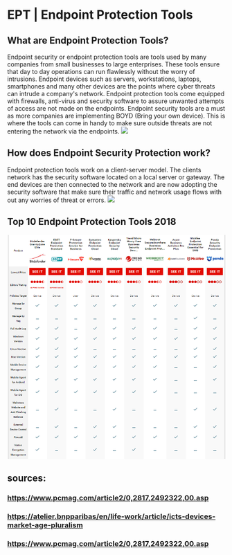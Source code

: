 <!--headings-->
# EPT | Endpoint Protection Tools
## What are Endpoint Protection Tools?
Endpoint security or endpoint protection tools are tools used by many companies from small businesses to large enterprises. These tools ensure that day to day operations can run flawlessly without the worry of intrusions. Endpoint devices such as servers, workstations, laptops, smartphones and many other devices are the points where cyber threats can intrude a company's network. Endpoint protection tools come equipped with firewalls, anti-virus and security software to assure unwanted attempts of access are not made on the endpoints. 
Endpoint security tools are a must as more companies are implementing BOYD (Bring your own device). This is where the tools can come in handy to make sure outside threats are not entering the network via the endpoints. 
 ![](https://c-7npsfqifvt34x24bttfutx2eqdnbhx2edpn.g00.pcmag.com/g00/3_c-7x78x78x78.qdnbh.dpn_/c-7NPSFQIFVT34x24iuuqtx3ax2fx2fbttfut.qdnbh.dpnx2fnfejbx2fjnbhftx2f677001-uif-cftu-iptufe-foeqpjou-qspufdujpo-boe-tfdvsjuz-tpgux78bsf.kqhx3fuivncx3dzx26x78jeuix3d921x26ifjhiux3d567x26j21d.nbslx3djnbhf_$/$/$/$)
## How does Endpoint Security Protection work?
Endpoint protection tools work on a client-server model. The clients network has the security software located on a local server or gateway. The end devices are then connected to the network and are now adopting the security software that make sure their traffic and network usage flows with out any worries of threat or errors. 
 ![](https://cdn.atelier.bnpparibas/media/cache/archive/uploads/image/430653_atelier-marche-mondial-devices.jpg)


## Top 10 Endpoint Protection Tools 2018
 
![](Capture.png)
## sources:
### https://www.pcmag.com/article2/0,2817,2492322,00.asp 
### https://atelier.bnpparibas/en/life-work/article/icts-devices-market-age-pluralism 
### https://www.pcmag.com/article2/0,2817,2492322,00.asp 
